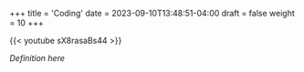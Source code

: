 +++
title = 'Coding'
date = 2023-09-10T13:48:51-04:00
draft = false
weight = 10
+++

{{< youtube sX8rasaBs44 >}}

*Definition here*